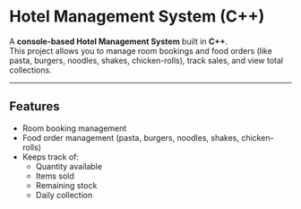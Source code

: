 # Hotel Management System (C++)

A **console-based Hotel Management System** built in **C++**.  
This project allows you to manage room bookings and food orders (like pasta, burgers, noodles, shakes, chicken-rolls), track sales, and view total collections.

---

##  Features
- Room booking management 
- Food order management (pasta, burgers, noodles, shakes, chicken-rolls) 
- Keeps track of:
  - Quantity available
  - Items sold
  - Remaining stock
  - Daily collection

